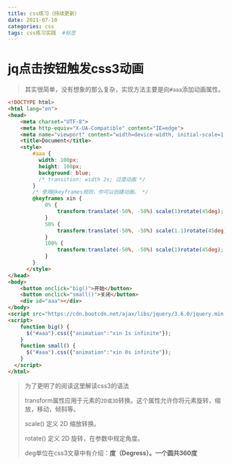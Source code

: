 ```yaml
---
title: css练习（持续更新）
date: 2021-07-10
categories: css
tags: css练习实践  #标签
---
```



# jq点击按钮触发css3动画

> 其实很简单，没有想象的那么复杂，实现方法主要是向`#aaa`添加动画属性。
<!-- more --> 

```html
<!DOCTYPE html>
<html lang="en">
<head>
    <meta charset="UTF-8">
    <meta http-equiv="X-UA-Compatible" content="IE=edge">
    <meta name="viewport" content="width=device-width, initial-scale=1.0">
    <title>Document</title>
    <style>
        #aaa {
          width: 100px;
          height: 100px;
          background: blue;
          /* transition: width 2s; 过度动画 */
        }
        /* 使用@keyframes规则，你可以创建动画。 */
        @keyframes xin { 
            0% {
                transform:translate(-50%, -50%) scale(1)rotate(45deg);
            }
            50% {
                transform:translate(-50%, -50%) scale(1.1)rotate(45deg);
            }
            100% {
                transform:translate(-50%, -50%) scale(1)rotate(45deg);
            }
        }
      </style>
</head>
<body>
    <button onclick="big()">开始</button>
    <button onclick="small()">关闭</button>
    <div id="aaa"></div>
</body>
<script src="https://cdn.bootcdn.net/ajax/libs/jquery/3.6.0/jquery.min.js"></script>
<script>
    function big() {
      $("#aaa").css({"animation":"xin 1s infinite"});
    }
    function small() {
      $("#aaa").css({"animation":"xin 0s infinite"});
    }
  </script>
</html>
```

> 为了更明了的阅读这里解读css3的语法
>
> transform属性应用于元素的`2D或3D`转换。这个属性允许你将元素旋转，缩放，移动，倾斜等。
>
> scale() 定义 2D 缩放转换。
>
> rotate() 定义 2D 旋转，在参数中规定角度。
>
> deg单位在css3文章中有介绍：**度（Degress）。一个圆共360度**